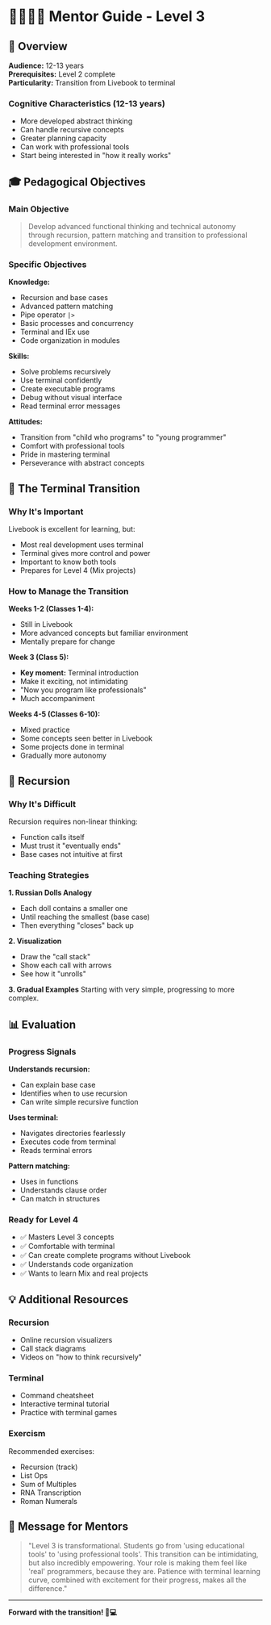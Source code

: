 # 👨‍👩‍👧‍👦 Mentor Guide - Level 3

## 🎯 Overview

**Audience:** 12-13 years  
**Prerequisites:** Level 2 complete  
**Particularity:** Transition from Livebook to terminal

### Cognitive Characteristics (12-13 years)

- More developed abstract thinking
- Can handle recursive concepts
- Greater planning capacity
- Can work with professional tools
- Start being interested in "how it really works"

## 🎓 Pedagogical Objectives

### Main Objective

> Develop advanced functional thinking and technical autonomy through recursion, pattern matching and transition to professional development environment.

### Specific Objectives

**Knowledge:**
- Recursion and base cases
- Advanced pattern matching
- Pipe operator `|>`
- Basic processes and concurrency
- Terminal and IEx use
- Code organization in modules

**Skills:**
- Solve problems recursively
- Use terminal confidently
- Create executable programs
- Debug without visual interface
- Read terminal error messages

**Attitudes:**
- Transition from "child who programs" to "young programmer"
- Comfort with professional tools
- Pride in mastering terminal
- Perseverance with abstract concepts

## 🔄 The Terminal Transition

### Why It's Important

Livebook is excellent for learning, but:
- Most real development uses terminal
- Terminal gives more control and power
- Important to know both tools
- Prepares for Level 4 (Mix projects)

### How to Manage the Transition

**Weeks 1-2 (Classes 1-4):**
- Still in Livebook
- More advanced concepts but familiar environment
- Mentally prepare for change

**Week 3 (Class 5):**
- **Key moment:** Terminal introduction
- Make it exciting, not intimidating
- "Now you program like professionals"
- Much accompaniment

**Weeks 4-5 (Classes 6-10):**
- Mixed practice
- Some concepts seen better in Livebook
- Some projects done in terminal
- Gradually more autonomy

## 🔄 Recursion

### Why It's Difficult

Recursion requires non-linear thinking:
- Function calls itself
- Must trust it "eventually ends"
- Base cases not intuitive at first

### Teaching Strategies

**1. Russian Dolls Analogy**
- Each doll contains a smaller one
- Until reaching the smallest (base case)
- Then everything "closes" back up

**2. Visualization**
- Draw the "call stack"
- Show each call with arrows
- See how it "unrolls"

**3. Gradual Examples**
Starting with very simple, progressing to more complex.

## 📊 Evaluation

### Progress Signals

**Understands recursion:**
- Can explain base case
- Identifies when to use recursion
- Can write simple recursive function

**Uses terminal:**
- Navigates directories fearlessly
- Executes code from terminal
- Reads terminal errors

**Pattern matching:**
- Uses in functions
- Understands clause order
- Can match in structures

### Ready for Level 4

- ✅ Masters Level 3 concepts
- ✅ Comfortable with terminal
- ✅ Can create complete programs without Livebook
- ✅ Understands code organization
- ✅ Wants to learn Mix and real projects

## 💡 Additional Resources

### Recursion
- Online recursion visualizers
- Call stack diagrams
- Videos on "how to think recursively"

### Terminal
- Command cheatsheet
- Interactive terminal tutorial
- Practice with terminal games

### Exercism
Recommended exercises:
- Recursion (track)
- List Ops
- Sum of Multiples
- RNA Transcription
- Roman Numerals

## 💪 Message for Mentors

> "Level 3 is transformational. Students go from 'using educational tools' to 'using professional tools'. This transition can be intimidating, but also incredibly empowering. Your role is making them feel like 'real' programmers, because they are. Patience with terminal learning curve, combined with excitement for their progress, makes all the difference."

---

**Forward with the transition! 🚀💻**

